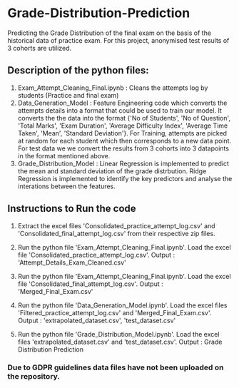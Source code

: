 # Grade-Distribution-Prediction

Predicting the Grade Distribution of the final exam on the basis of the historical data of practice exam.
For this project, anonymised test results of 3 cohorts are utilized.

## Description of the python files:

1. Exam_Attempt_Cleaning_Final.ipynb : Cleans the attempts log by students (Practice and final exam)
2. Data_Generation_Model : Feature Engineering code which converts the attempts details into a format that could be used to train our model. It converts the the data into the format {'No of Students', 'No of Question', 'Total Marks', 'Exam Duration', 'Average Difficulty Index', 'Average Time Taken', 'Mean', 'Standard Deviation'}. For Training, attempts are picked at random for each student which then corresponds to a new data point. For test data we we convert the results from 3 cohorts into 3 datapoints in the format mentioned above.
3. Grade_Distribution_Model : Linear Regression is implemented to predict the mean and standard deviation of the grade distrbution. Ridge Regression is implemented to identify the key predictors and analyse the interations between the features.

## Instructions to Run the code

1. Extract the excel files 'Consolidated_practice_attempt_log.csv' and 'Consolidated_final_attempt_log.csv' from their respective zip files.
 
2. Run the python file 'Exam_Attempt_Cleaning_Final.ipynb'. Load the excel file 'Consolidated_practice_attempt_log.csv'. 
   Output : 'Attempt_Details_Exam_Cleaned.csv'
   
3. Run the python file 'Exam_Attempt_Cleaning_Final.ipynb'. Load the excel file 'Consolidated_final_attempt_log.csv'. 
   Output : 'Merged_Final_Exam.csv'
   
4. Run the python file 'Data_Generation_Model.ipynb'. Load the excel files 'Filtered_practice_attempt_log.csv' and 'Merged_Final_Exam.csv'. 
   Output : 'extrapolated_dataset.csv', 'test_dataset.csv'
   
5. Run the python file 'Grade_Distribution_Model.ipynb'. Load the excel files 'extrapolated_dataset.csv' and 'test_dataset.csv'.
   Output : Grade Distribution Prediction
   
### Due to GDPR guidelines data files have not been uploaded on the repository.
